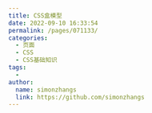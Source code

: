 ```yaml
---
title: CSS盒模型
date: 2022-09-10 16:33:54
permalink: /pages/071133/
categories:
  - 页面
  - CSS
  - CSS基础知识
tags:
  - 
author: 
  name: simonzhangs
  link: https://github.com/simonzhangs
---
```


